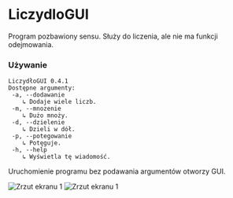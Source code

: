 # LiczydloGUI
Program pozbawiony sensu. Służy do liczenia, ale nie ma funkcji odejmowania.

### Używanie
```
LiczydłoGUI 0.4.1
Dostępne argumenty:
 -a, --dodawanie
    ↳ Dodaje wiele liczb.
 -m, --mnozenie
    ↳ Dużo mnoży.
 -d, --dzielenie
    ↳ Dzieli w dół.
 -p, --potegowanie
    ↳ Potęguje.
 -h, --help
    ↳ Wyświetla tę wiadomość.
```
Uruchomienie programu bez podawania argumentów otworzy GUI.

![Zrzut ekranu 1](https://i.imgur.com/asFH6o0.png)
![Zrzut ekranu 1](https://i.imgur.com/11hgloT.png)
